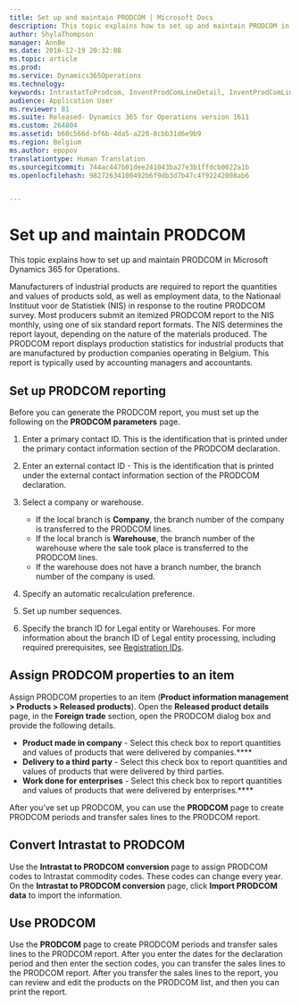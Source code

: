 ```yaml
---
title: Set up and maintain PRODCOM | Microsoft Docs
description: This topic explains how to set up and maintain PRODCOM in Microsoft Dynamics 365 for Operations.
author: ShylaThompson
manager: AnnBe
ms.date: 2016-12-19 20:32:08
ms.topic: article
ms.prod: 
ms.service: Dynamics365Operations
ms.technology: 
keywords: IntrastatToProdcom, InventProdComLineDetail, InventProdComLineWithCode, InventProdComParameters, InventProdComTable
audience: Application User
ms.reviewer: 81
ms.suite: Released- Dynamics 365 for Operations version 1611
ms.custom: 264804
ms.assetid: b60c566d-bf6b-4da5-a220-8cbb31d6e9b9
ms.region: Belgium
ms.author: epopov
translationtype: Human Translation
ms.sourcegitcommit: 744ac447b01dee241043ba27e3b1ffdcb0022a1b
ms.openlocfilehash: 98272634100492b6f9db3d7b47c4f92242008ab6


---
```


# <a name="set-up-and-maintain-prodcom"></a>Set up and maintain PRODCOM

This topic explains how to set up and maintain PRODCOM in Microsoft Dynamics 365 for Operations. 

Manufacturers of industrial products are required to report the quantities and values of products sold, as well as employment data, to the Nationaal Instituut voor de Statistiek (NIS) in response to the routine PRODCOM survey. Most producers submit an itemized PRODCOM report to the NIS monthly, using one of six standard report formats. The NIS determines the report layout, depending on the nature of the materials produced. The PRODCOM report displays production statistics for industrial products that are manufactured by production companies operating in Belgium. This report is typically used by accounting managers and accountants.

## <a name="set-up-prodcom-reporting"></a>Set up PRODCOM reporting
Before you can generate the PRODCOM report, you must set up the following on the **PRODCOM parameters** page.

1.  Enter a primary contact ID. This is the identification that is printed under the primary contact information section of the PRODCOM declaration.
2.  Enter an external contact ID - This is the identification that is printed under the external contact information section of the PRODCOM declaration.
3.  Select a company or warehouse.
    -   If the local branch is **Company**, the branch number of the company is transferred to the PRODCOM lines.
    -   If the local branch is **Warehouse**, the branch number of the warehouse where the sale took place is transferred to the PRODCOM lines.
    -   If the warehouse does not have a branch number, the branch number of the company is used.

4.  Specify an automatic recalculation preference.
5.  Set up number sequences.
6.  Specify the branch ID for Legal entity or Warehouses. For more information about the branch ID of Legal entity processing, including required prerequisites, see [Registration IDs](https://docs.microsoft.com/en-us/dynamics365/operations/financials/localizations/europe/registration-ids).

## <a name="assign-prodcom-properties-to-an-item"></a>Assign PRODCOM properties to an item
Assign PRODCOM properties to an item (**Product information management &gt; Products &gt; Released products**). Open the **Released product details** page, in the **Foreign trade** section, open the PRODCOM dialog box and provide the following details.

-   **Product made in company** - Select this check box to report quantities and values of products that were delivered by companies.****
-   **Delivery to a third party** - Select this check box to report quantities and values of products that were delivered by third parties.
-   **Work done for** **enterprises** - Select this check box to report quantities and values of products that were delivered by enterprises.****

After you've set up PRODCOM, you can use the **PRODCOM** page to create PRODCOM periods and transfer sales lines to the PRODCOM report.

## <a name="convert-intrastat-to-prodcom"></a>Convert Intrastat to PRODCOM
Use the **Intrastat to PRODCOM conversion** page to assign PRODCOM codes to Intrastat commodity codes. These codes can change every year. On the **Intrastat to PRODCOM conversion** page, click **Import PRODCOM data** to import the information.

## <a name="use-prodcom"></a>Use PRODCOM
Use the **PRODCOM** page to create PRODCOM periods and transfer sales lines to the PRODCOM report. After you enter the dates for the declaration period and then enter the section codes, you can transfer the sales lines to the PRODCOM report. After you transfer the sales lines to the report, you can review and edit the products on the PRODCOM list, and then you can print the report.




<!--HONumber=Feb17_HO3-->



